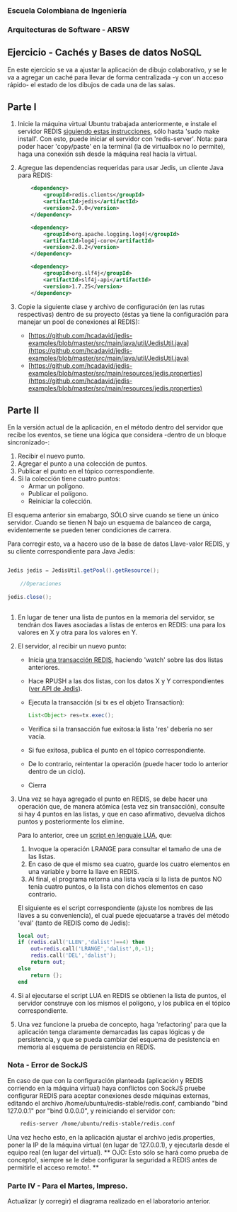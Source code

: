 ### Escuela Colombiana de Ingeniería
### Arquitecturas de Software - ARSW
## Ejercicio - Cachés y Bases de datos NoSQL

En este ejercicio se va a ajustar la aplicación de dibujo colaborativo, y se le va a agregar un caché para llevar de forma centralizada -y con un acceso rápido- el estado de los dibujos de cada una de las salas.


## Parte I

1. Inicie la máquina virtual Ubuntu trabajada anteriormente, e instale el servidor REDIS [siguiendo estas instrucciones](https://www.digitalocean.com/community/tutorials/how-to-install-and-use-redis), sólo hasta 'sudo make install'. Con esto, puede iniciar el servidor con 'redis-server'. Nota: para poder hacer 'copy/paste' en la terminal (la de virtualbox no lo permite), haga una conexión ssh desde la máquina real hacia la virtual.

2. Agregue las dependencias requeridas para usar Jedis, un cliente Java para REDIS:

	```xml
		<dependency>
            <groupId>redis.clients</groupId>
            <artifactId>jedis</artifactId>
            <version>2.9.0</version>
        </dependency>

        <dependency>
            <groupId>org.apache.logging.log4j</groupId>
            <artifactId>log4j-core</artifactId>
            <version>2.8.2</version>
        </dependency>

        <dependency>
            <groupId>org.slf4j</groupId>
            <artifactId>slf4j-api</artifactId>
            <version>1.7.25</version>
        </dependency>   
 	```                               
       

3. Copie la siguiente clase y archivo de configuración (en las rutas respectivas) dentro de su proyecto (éstas ya tiene la configuración para manejar un pool de conexiones al REDIS):

	* [https://github.com/hcadavid/jedis-examples/blob/master/src/main/java/util/JedisUtil.java](https://github.com/hcadavid/jedis-examples/blob/master/src/main/java/util/JedisUtil.java)
	* [https://github.com/hcadavid/jedis-examples/blob/master/src/main/resources/jedis.properties](https://github.com/hcadavid/jedis-examples/blob/master/src/main/resources/jedis.properties)
   


## Parte II



En la versión actual de la aplicación, en el método dentro del servidor que recibe los eventos, se tiene una lógica que considera -dentro de un bloque sincronizado-:

1. Recibir el nuevo punto.
2. Agregar el punto a una colección de puntos.
3. Publicar el punto en el tópico correspondiente.
4. Si la colección tiene cuatro puntos:
	* Armar un polígono.
	* Publicar el polígono.
	* Reiniciar la colección.

El esquema anterior sin emabargo, SÓLO sirve cuando se tiene un único servidor. Cuando se tienen N bajo un esquema de balanceo de carga, evidentemente se pueden tener condiciones de carrera.

Para corregir esto, va a hacero uso de la base de datos Llave-valor REDIS, y su cliente correspondiente para Java Jedis:


```java

Jedis jedis = JedisUtil.getPool().getResource();
	    
	//Operaciones	    
	    
jedis.close();
	    
```


1. En lugar de tener una lista de puntos en la memoria del servidor, se tendrán dos llaves asociadas a listas de enteros en REDIS: una para los valores en X y otra para los valores en Y.

2. El servidor, al recibir un nuevo punto:
	* Inicia [una transacción REDIS](https://github.com/xetorthio/jedis/wiki/AdvancedUsage), haciendo 'watch' sobre las dos listas anteriores.
	* Hace RPUSH a las dos listas, con los datos X y Y correspondientes ([ver API de Jedis](http://tool.oschina.net/uploads/apidocs/jedis-2.1.0/redis/clients/jedis/Jedis.html)).
	* Ejecuta la transacción (si tx es el objeto Transaction):
	
		```java
		List<Object> res=tx.exec();
		```	
	* Verifica si la transacción fue exitosa:la lista 'res' debería no ser vacía.
	* Si fue exitosa, publica el punto en el tópico correspondiente.
	* De lo contrario, reintentar la operación (puede hacer todo lo anterior dentro de un ciclo).
	* Cierra 

3. Una vez se haya agregado el punto en REDIS, se debe hacer una operación que, de manera atómica (esta vez sin transacción), consulte si hay 4 puntos en las listas, y que en caso afirmativo, devuelva dichos puntos y posteriormente los elimine.

	Para lo anterior, cree un [script en lenguaje LUA](https://www.redisgreen.net/blog/intro-to-lua-for-redis-programmers/), que:
	1. Invoque la operación LRANGE para consultar el tamaño de una de las listas.
	2.  En caso de que el mismo sea cuatro, guarde los cuatro elementos en una variable y borre la llave en REDIS. 
	3. Al final, el programa retorna una lista vacía si la lista de puntos NO tenía cuatro puntos, o la lista con dichos elementos en caso contrario. 
	
	El siguiente es el script correspondiente (ajuste los nombres de las llaves a su conveniencia), el cual puede ejecuatarse a través del método 'eval' (tanto de REDIS como de Jedis):

	```lua
	local out; 
	if (redis.call('LLEN','dalist')==4) then 
		out=redis.call('LRANGE','dalist',0,-1); 			
		redis.call('DEL','dalist'); 
		return out; 
	else 
		return {}; 
	end
	```
4. Si al ejecutarse el script LUA en REDIS se obtienen la lista de puntos, el servidor construye con los mismos el polígono, y los publica en el tópico correspondiente.


5. Una vez funcione la prueba de concepto, haga 'refactoring' para que la aplicación tenga claramente demarcadas las capas lógicas y de persistencia, y que se pueda cambiar del esquema de pesistencia en memoria al esquema de persistencia en REDIS. 


### Nota - Error de SockJS

En caso de que con la configuración planteada (aplicación y REDIS corriendo en la máquina virtual) haya conflictos con SockJS pruebe configurar REDIS para aceptar conexiones desde máquinas externas, editando el archivo /home/ubuntu/redis-stable/redis.conf, cambiando "bind 127.0.0.1" por "bind 0.0.0.0", y reiniciando el servidor con: 

```bash
	redis-server /home/ubuntu/redis-stable/redis.conf
```
Una vez hecho esto, en la aplicación ajustar el archivo jedis.properties, poner la IP de la máquina virtual (en lugar de 127.0.0.1), y ejecutarla desde el equipo real (en lugar del virtual). ** OJO: Esto sólo se hará como prueba de concepto!, siempre se le debe configurar la seguridad a REDIS antes de permitirle el acceso remoto!. **



### Parte IV - Para el Martes, Impreso. 


Actualizar (y corregir) el diagrama realizado en el laboratorio anterior.
